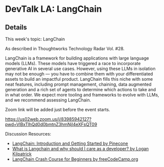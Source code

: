 # DevTalk LA: LangChain

## Details

This week's topic: LangChain

As described in Thoughtworks Technology Radar Vol. #28.

LangChain is a framework for building applications with large language models (LLMs). These models have triggered a race to incorporate generative AI in several use cases. However, using these LLMs in isolation may not be enough — you have to combine them with your differentiated assets to build an impactful product. LangChain fills this niche with some neat features, including prompt management, chaining, data augmented generation and a rich set of agents to determine which actions to take and in what order. We expect more tooling and frameworks to evolve with LLMs, and we recommend assessing LangChain.

Zoom link will be added just before the event starts.

https://us02web.zoom.us/j/83985942127?pwd=VlBxTlhQd0d0bmtnZ3hmNjI4eXFsQT09

Discussion Resources:

- [LangChain: Introduction and Getting Started by Pinecone](https://www.pinecone.io/learn/series/langchain/langchain-intro/)
- [What is Langchain and why should I care as a developer? by Logan Kilpatrick](https://logankilpatrick.medium.com/what-is-langchain-and-why-should-i-care-as-a-developer-b2d952c42b28)
- [LangChain Crash Course for Beginners by freeCodeCamp.org](https://www.youtube.com/watch?v=lG7Uxts9SXs)